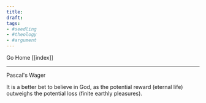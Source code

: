 ```yaml
---
title:
draft:
tags:
- #seedling 
- #theology
- #argument
---
```


Go Home [[index]] 

---

Pascal's Wager

It is a better bet to believe in God, as the potential reward (eternal life) outweighs the potential loss (finite earthly pleasures).